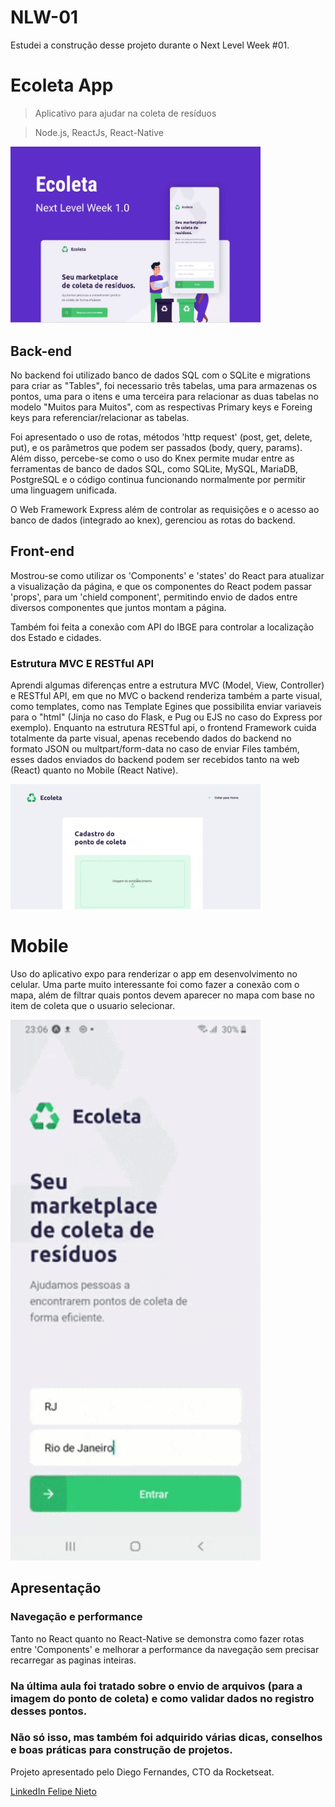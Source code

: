 # NLW-01
Estudei a construção desse projeto durante o Next Level Week #01.

# Ecoleta App
> Aplicativo para ajudar na coleta de resíduos

> Node.js, ReactJs, React-Native

 <img src="Screenshots_gifs/mainImage.png" width="400">

## Back-end

No backend foi utilizado banco de dados SQL com o SQLite e migrations para criar as "Tables", foi necessario três tabelas, 
uma para armazenas os pontos, uma para o itens e uma terceira para relacionar as duas tabelas no modelo "Muitos para Muitos",
com as respectivas Primary keys e Foreing keys para referenciar/relacionar as tabelas.

Foi apresentado o uso de rotas, métodos 'http request' (post, get, delete, put), e os parâmetros que podem ser passados (body, query, params).
Além disso, percebe-se como o uso do Knex permite mudar entre as ferramentas de banco de dados SQL, como SQLite, MySQL, MariaDB, PostgreSQL e o código continua funcionando normalmente por permitir uma linguagem unificada.

O Web Framework Express além de controlar as requisições e o acesso ao banco de dados (integrado ao knex), gerenciou as rotas do backend.

## Front-end
Mostrou-se como utilizar os 'Components' e 'states' do React para atualizar a visualização da página, e que os componentes do React podem passar 'props', para um 'chield component', permitindo envio de dados entre diversos componentes que juntos montam a página.

Também foi feita a conexão com API do IBGE para controlar a localização dos Estado e cidades.

### Estrutura MVC E RESTful API
Aprendi algumas diferenças entre a estrutura MVC (Model, View, Controller) e RESTful API, em que no MVC o backend renderiza também a parte visual, como templates, como nas Template Egines que possibilita enviar variaveis para o "html" (Jinja no caso do Flask, e Pug ou EJS no caso do Express por exemplo).
Enquanto na estrutura RESTful api, o frontend Framework cuida totalmente da parte visual, apenas recebendo dados do backend no formato JSON ou multpart/form-data no caso de enviar Files também, esses dados enviados do backend podem ser recebidos tanto na web (React) quanto no Mobile (React Native).

<img src="Screenshots_gifs/HomeGif.gif" width = "400">

# Mobile
Uso do aplicativo expo para renderizar o app em desenvolvimento no celular.
Uma parte muito interessante foi como fazer a conexão com o mapa, além de filtrar quais pontos devem aparecer no mapa com base no item de coleta que o usuario selecionar.

<img src="Screenshots_gifs/mobileGif.gif" width = "400">

## Apresentação

### Navegação e performance
Tanto no React quanto no React-Native se demonstra como fazer rotas entre 'Components' e melhorar a performance da navegação sem precisar recarregar as paginas inteiras.

### Na última aula foi tratado sobre o envio de arquivos (para a imagem do ponto de coleta) e como validar dados no registro desses pontos.

### Não só isso, mas também foi adquirido várias dicas, conselhos e boas práticas para construção de projetos.
Projeto apresentado pelo Diego Fernandes, CTO da Rocketseat.

[LinkedIn Felipe Nieto](https://www.linkedin.com/in/felipe-antonio-nieto-curcio-9b865116a/)

